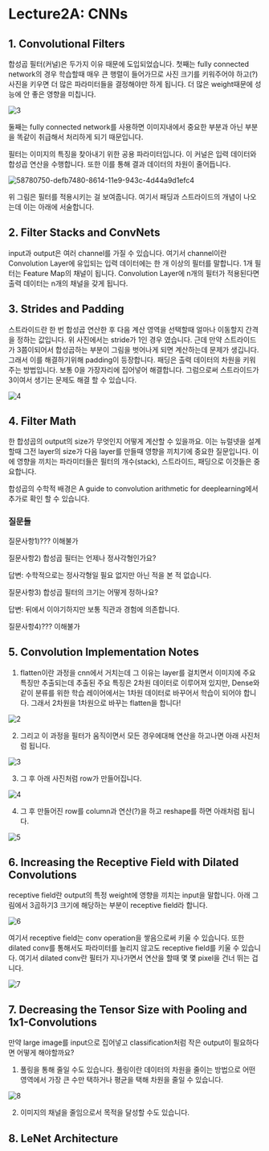 # Lecture2A: CNNs
## 1. Convolutional Filters
합성곱 필터(커널)은 두가지 이유 때문에 도입되었습니다. 첫째는 fully connected network의 경우 학습할때 매우 큰 행렬이 들어가므로 사진 크기를 키워주어야 하고(?) 사진을 키우면 더 많은 파라미터들을 결정해야만 하게 됩니다. 더 많은 weight때문에 성능에 안 좋은 영향을 미칩니다.

![3](https://user-images.githubusercontent.com/63699718/119652853-96709d80-be61-11eb-9e2f-9660b10dc85f.PNG)

둘째는 fully connected network를 사용하면 이미지내에서 중요한 부분과 아닌 부분을 똑같이 취급해서 처리하게 되기 때문입니다. 

필터는 이미지의 특징을 찾아내기 위한 공용 파라미터입니다. 이 커널은 입력 데이터와 합성곱 연산을 수행합니다. 또한 이를 통해 결과 데이터의 차원이 줄어듭니다. 

![58780750-defb7480-8614-11e9-943c-4d44a9d1efc4](https://user-images.githubusercontent.com/63699718/119650876-4b558b00-be5f-11eb-925c-f95bad9693d2.gif)

위 그림은 필터를 적용시키는 걸 보여줍니다. 여기서 패딩과 스트라이드의 개념이 나오는데 이는 아래에 서술합니다.

## 2. Filter Stacks and ConvNets
input과 output은 여러 channel를 가질 수 있습니다. 여기서 channel이란 Convolution Layer에 유입되는 입력 데이터에는 한 개 이상의 필터를 말합니다. 1개 필터는 Feature Map의 채널이 됩니다.
Convolution Layer에 n개의 필터가 적용된다면 출력 데이터는 n개의 채널을 갖게 됩니다.

## 3. Strides and Padding
스트라이드란 한 번 합성곱 연산한 후 다음 계산 영역을 선택할때 얼마나 이동할지 간격을 정하는 값입니다. 위 사진에서는 stride가 1인 경우 였습니다. 근데 만약 스트라이드가 3쯤이되어서 합성곱하는 부분이 그림을 벗어나게 되면 계산하는데 문제가 생깁니다. 그래서 이를 해결하기위해 padding이 등장합니다. 패딩은 출력 데이터의 차원을 키워주는 방법입니다. 보통 0을 가장자리에 집어넣어 해결합니다. 그럼으로써 스트라이드가 3이여서 생기는 문제도 해결 할 수 있습니다. 

![4](https://user-images.githubusercontent.com/63699718/119655817-f3ba1e00-be64-11eb-9988-6988e12d56c3.PNG)

## 4. Filter Math
한 합성곱의 output의 size가 무엇인지 어떻게 계산할 수 있을까요. 이는 뉴럴넷을 설계할때 그전 layer의 size가 다음 layer를 만들때 영향을 끼치기에 중요한 질문입니다. 이에 영향을 끼치는 파라미터들은 필터의 개수(stack), 스트라이드, 패딩으로 이것들은 중요합니다. 

합성곱의 수학적 배경은 A guide to convolution arithmetic for deeplearning에서 추가로 확인 할 수 있습니다.

### 질문들

질문사항1)??? 이해불가

질문사항2) 합성곱 필터는 언제나 정사각형인가요?

답변: 수학적으로는 정사각형일 필요 없지만 아닌 적을 본 적 없습니다.

질문사항3) 합성곱 필터의 크기는 어떻게 정하나요?

답변: 뒤에서 이야기하지만 보통 직관과 경험에 의존합니다.

질문사항4)??? 이해불가

## 5. Convolution Implementation Notes
1. flatten이란 과정을 cnn에서 거치는데 그 이유는 layer를 걸치면서 이미지에 주요 특징만 추출되는데 추출된 주요 특징은 2차원 데이터로 이루어져 있지만, Dense와 같이 분류를 위한 학습 레이어에서는 1차원 데이터로 바꾸어서 학습이 되어야 합니다. 그래서 2차원을 1차원으로 바꾸는 flatten을 합니다!

![2](https://user-images.githubusercontent.com/63699718/119773468-a341cf80-befb-11eb-8850-746c1c8d3c7d.PNG)

2. 그리고 이 과정을 필터가 움직이면서 모든 경우에대해 연산을 하고나면 아래 사진처럼 됩니다.

![3](https://user-images.githubusercontent.com/63699718/119773484-a9d04700-befb-11eb-9c62-52c6bd23b768.PNG)

3. 그 후 아래 사진처럼 row가 만들어집니다.

![4](https://user-images.githubusercontent.com/63699718/119773494-b05ebe80-befb-11eb-871d-b8b4b74bfa50.PNG)

4. 그 후 만들어진 row를 column과 연산(?)을 하고 reshape를 하면 아래처럼 됩니다.

![5](https://user-images.githubusercontent.com/63699718/119773568-c9676f80-befb-11eb-917f-8c4e702b8e72.PNG)

## 6. Increasing the Receptive Field with Dilated Convolutions
receptive field란 output의 특정 weight에 영향을 끼치는 input을 말합니다. 아래 그림에서 3곱하기3 크기에 해당하는 부분이 receptive field라 합니다.

![6](https://user-images.githubusercontent.com/63699718/119774627-670f6e80-befd-11eb-9aa1-347237f81338.PNG)

여기서 receptive field는 conv operation을 쌓음으로써 키울 수 있습니다. 또한 dilated conv를 통해서도 파라미터를 늘리지 않고도 receptive field를 키울 수 있습니다. 여기서 dilated conv란 필터가 지나가면서 연산을 할때 몇 몇 pixel을 건너 뛰는 겁니다. 

![7](https://user-images.githubusercontent.com/63699718/119775396-80fd8100-befe-11eb-881b-10d2a72880ae.PNG)

## 7. Decreasing the Tensor Size with Pooling and 1x1-Convolutions
만약 large image를 input으로 집어넣고 classification처럼 작은 output이 필요하다면 어떻게 해야할까요?
1. 풀링을 통해 줄일 수도 있습니다. 풀링이란 데이터의 차원을 줄이는 방법으로 어떤 영역에서 가장 큰 수만 택하거나 평균을 택해 차원을 줄일 수 있습니다. 

![8](https://user-images.githubusercontent.com/63699718/119776587-14838180-bf00-11eb-923e-b81ff03d6730.PNG)

2. 이미지의 채널을 줄임으로서 목적을 달성할 수도 있습니다.

## 8. LeNet Architecture

